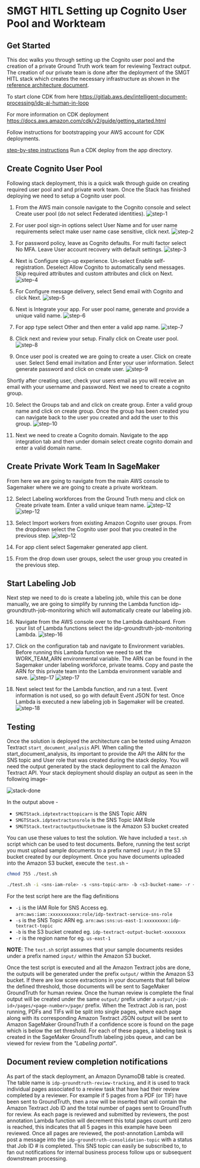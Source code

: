 # SMGT HITL Setting up Cognito User Pool and Workteam

## Get Started
This doc walks you through setting up the Cognito user pool and the creation of a private Ground Truth work team for reviewing Textract output. The creation of our private team is done after the deployment of the SMGT HITL stack which creates the necessary infrastructure as shown in the [reference architecture document](./architecture/README.md).  

To start clone CDK from here 
https://gitlab.aws.dev/intelligent-document-processing/idp-ai-human-in-loop

For more information on CDK deployment
https://docs.aws.amazon.com/cdk/v2/guide/getting_started.html


Follow instructions for bootstrapping your AWS account for CDK deployments.

[step-by-step instructions](README.md)
Run a CDK deploy from the app directory.

## Create Cognito User Pool
Following stack deployment, this is a quick walk through guide on creating required user pool and and private work team.
Once the Stack has finished deploying we need to setup a Cognito user pool. 
1. From the AWS main console navigate to the Cognito console and select Create user pool (do not select Federated identities).
![step-1](../images/cog1.png)

2. For user pool sign-in options select User Name and for user name requirements select make user name case sensitive, click next.
![step-2](../images/cog2.png)

3. For password policy, leave as Cognito defaults. For multi factor select No MFA. Leave User account recovery with default settings.
![step-3](../images/cog3.png)

4. Next is Configure sign-up experience. Un-select Enable self-registration. Deselect Allow Cognito to automatically send messages. Skip required attributes and custom attributes and click on Next.
![step-4](../images/cog4.png)

5. For Configure message delivery, select Send email with Cognito and click Next.
![step-5](../images/cog5.png)

6. Next is Integrate your app. For user pool name, generate and provide a unique valid name.
![step-6](../images/cog6.png)

7. For app type select Other and then enter a valid app name.
![step-7](../images/cog7.png)

8. Click next and review your setup. Finally click on Create user pool.
![step-8](../images/cog8.png)
 
9. Once user pool is created we are going to create a user. Click on create user. Select Send email invitation and Enter your user information. Select generate password and click on create user. 
![step-9](../images/cog9.png)


Shortly after creating user, check your users email as you will receive an email with your username and password.
Next we need to create a cognito group. 

10. Select the Groups tab and and click on create group. Enter a valid group name and click on create group. Once the group has been created you can navigate back to the user you created and add the user to this group.
![step-10](../images/cog10.png)

11. Next we need to create a Cognito domain. Navigate to the app integration tab and then under domain select create cognito domain and enter a valid domain name.

## Create Private Work Team In SageMaker
From here we are going to navigate from the main AWS console to Sagemaker where we are going to create a private workteam.

12. Select Labeling workforces from the Ground Truth menu and click on Create private team. Enter a valid unique team name.
![step-12](../images/sm1.png)
![step-12](../images/sm2.png)

13. Select Import workers from existing Amazon Cognito user groups. From the dropdown select the Cognito user pool that you created in the previous step. 
![step-12](../images/sm3.png)

14. For app client select Sagemaker generated app client. 

15. From the drop down user groups, select the user group you created in the previous step.

## Start Labeling Job
Next step we need to do is create a labeling job, while this can be done manually, we are going to simplify by running the Lambda function idp-groundtruth-job-monitoring which will automatically create our labeling job. 

16. Navigate from the AWS console over to the Lambda dashboard. From your list of Lambda functions select the idp-groundtruth-job-monitoring Lambda. 
![step-16](../images/lam1.png)

17. Click on the configuration tab and navigate to Environment variables. Before running this Lambda function we need to set the WORK_TEAM_ARN environmental variable. The ARN can be found in the Sagemaker under labeling workforce, private teams. Copy and paste the ARN for this private team into the Lambda environment variable and save. 
![step-17](../images/lam2.png)
![step-17](../images/sm4.png)

18. Next select test for the Lambda function, and run a test. Event information is not used, so go with default Event JSON for test. Once Lambda is executed a new labeling job in Sagemaker will be created.
![step-18](../images/lam3.png)

## Testing

Once the solution is deployed the architecture can be tested using Amazon Textract `start_document_analysis` API. When calling the start_document_analysis, its important to provide the API the ARN for the SNS topic and User role that was created during the stack deploy. You will need the output generated by the stack deployment to call the Amazon Textract API. Your stack deployment should display an output as seen in the following image-

![stack-done](../images/stack-done.png)

In the output above -

- `SMGTStack.idptextracttopicarn` is the SNS Topic ARN
- `SMGTStack.idptextractsnsrole` is the SNS Topic IAM Role
- `SMGTStack.textractoutputbucketname` is the Amazon S3 bucket created

You can use these values to test the solution. We have included a `test.sh` script which can be used to test documents. Before, running the test script you must upload sample documents to a prefix named `input/` in the S3 bucket created by our deployment. Once you have documents uploaded into the Amazon S3 bucket, execute the `test.sh` - 

```bash
chmod 755 ./test.sh

./test.sh -i <sns-iam-role> -s <sns-topic-arn> -b <s3-bucket-name> -r <region-name>
```

For the test script here are the flag definitions

- `-i` is the IAM Role for SNS Access eg. `arn:aws:iam::xxxxxxxxxxx:role/idp-textract-service-sns-role`
- `-s` is the SNS Topic ARN eg. `arn:aws:sns:us-east-1:xxxxxxxxx:idp-textract-topic`
- `-b` is the S3 bucket created eg. `idp-textract-output-bucket-xxxxxxxx`
- `-r` is the region name for eg. `us-east-1`

**NOTE**: The `test.sh` script assumes that your sample documents resides under a prefix named `input/` within the Amazon S3 bucket.

<!-- If you navigate to Amazon SNS and view topics, you will see “idp-textract-topic”. Make a note of the ARN for this topic, additionally navigate to IAM, under roles, search for “idp-textract-service-sns-role” and make a note of the ARN. Below you will find both a Python script and CLI command example to start a async job.
![step-18](../images/sn1.png)
![step-18](../images/iam1.png)
![step-18](../images/iam2.png) -->

Once the test script is executed and all the Amazon Textract jobs are done, the outputs will be generated under the prefix `output/` within the Amazon S3 bucket. If there are low score extractions in your documents that fall below the defined threshold, those documents will be sent to SageMaker GroundTruth for human review. Once the human review is complete the final output will be created under the same `output/` prefix under a `output/<job-id>/pages/<page-number>/page/` prefix. When the Textract Job is ran, post running, PDFs and TIFs will be split into single pages, where each  page along with its corresponding Amazon Textract JSON output will be sent to Amazon SageMaker GroundTruth if a confidence score is found on the page which is below the set threshold. For each of these pages, a labeling task is created in the SageMaker GroundTruth labeling jobs queue, and can be viewed for review from the _"Labeling portal"_.


## Document review completion notifications

As part of the stack deployment, an Amazon DynamoDB table is created. The table name is `idp-groundtruth-review-tracking`, and it is used to track individual pages associated to a review task that have had their review completed by a reviewer. For example if 5 pages from a PDF (or TIF) have been sent to GroundTruth, then a row will be inserted that will contain the Amazon Textract Job ID and the total number of pages sent to GroundTruth for review. As each page is reviewed and submitted by reviewers, the post annotation Lambda function will decrement this total pages count until zero is reached, this indicates that all 5 pages in this example have been reviewed. Once all pages are reviewed, the post-annotation Lambda will post a message into the `idp-groundtruth-consolidation-topic` with a status that Job ID # is completed. This SNS topic can easily be subscribed to, to fan out notifications for internal business process follow ups or subsequent downstream processing.

